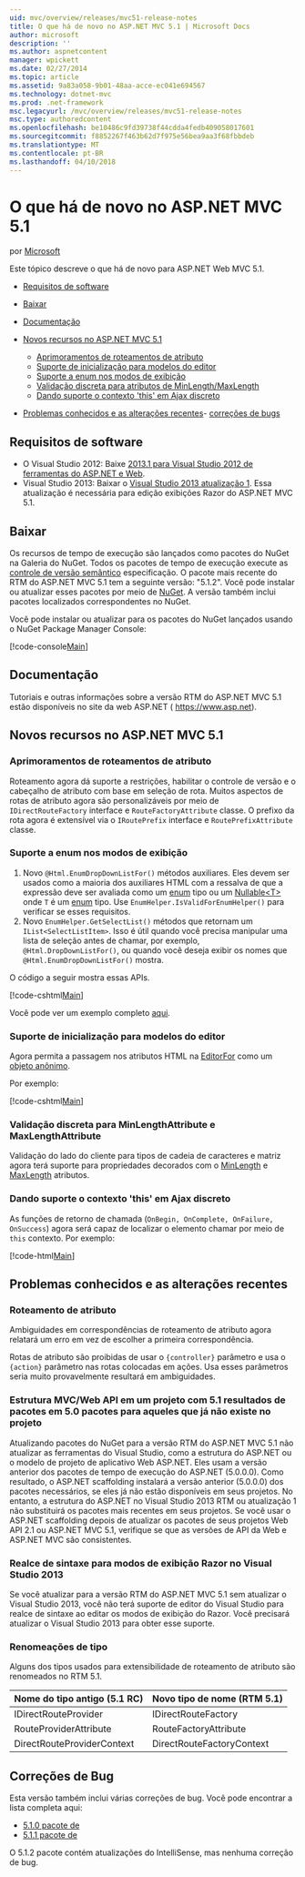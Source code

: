 ```yaml
---
uid: mvc/overview/releases/mvc51-release-notes
title: O que há de novo no ASP.NET MVC 5.1 | Microsoft Docs
author: microsoft
description: ''
ms.author: aspnetcontent
manager: wpickett
ms.date: 02/27/2014
ms.topic: article
ms.assetid: 9a83a058-9b01-48aa-acce-ec041e694567
ms.technology: dotnet-mvc
ms.prod: .net-framework
msc.legacyurl: /mvc/overview/releases/mvc51-release-notes
msc.type: authoredcontent
ms.openlocfilehash: be10486c9fd39738f44cdda4fedb409058017601
ms.sourcegitcommit: f8852267f463b62d7f975e56bea9aa3f68fbbdeb
ms.translationtype: MT
ms.contentlocale: pt-BR
ms.lasthandoff: 04/10/2018
---
```

<a name="whats-new-in-aspnet-mvc-51"></a>O que há de novo no ASP.NET MVC 5.1
====================
por [Microsoft](https://github.com/microsoft)

Este tópico descreve o que há de novo para ASP.NET Web MVC 5.1.

- [Requisitos de software](#SoftwareRequirements)
- [Baixar](#download)
- [Documentação](#documentation)
- [Novos recursos no ASP.NET MVC 5.1](#new-features)

    - [Aprimoramentos de roteamentos de atributo](#AttributeRouting)
    - [Suporte de inicialização para modelos do editor](#Bootstrap)
    - [Suporte a enum nos modos de exibição](#Enum)
    - [Validação discreta para atributos de MinLength/MaxLength](#Unobtrusive)
    - [Dando suporte o contexto 'this' em Ajax discreto](#thisContext)
- [Problemas conhecidos e as alterações recentes](#KnownBreakingChanges)- [correções de bugs](#bug-fixes)

<a id="SoftwareRequirements"></a>
## <a name="software-requirements"></a>Requisitos de software

- O Visual Studio 2012: Baixe [2013.1 para Visual Studio 2012 de ferramentas do ASP.NET e Web](https://go.microsoft.com/fwlink/?LinkId=390062).
- Visual Studio 2013: Baixar o [Visual Studio 2013 atualização 1](https://go.microsoft.com/fwlink/?LinkId=390064). Essa atualização é necessária para edição exibições Razor do ASP.NET MVC 5.1.

<a id="download"></a>
## <a name="download"></a>Baixar

Os recursos de tempo de execução são lançados como pacotes do NuGet na Galeria do NuGet. Todos os pacotes de tempo de execução execute as [controle de versão semântico](http://semver.org/) especificação. O pacote mais recente do RTM do ASP.NET MVC 5.1 tem a seguinte versão: "5.1.2". Você pode instalar ou atualizar esses pacotes por meio de [NuGet](http://www.nuget.org/packages/Microsoft.AspNet.Mvc/). A versão também inclui pacotes localizados correspondentes no NuGet.

Você pode instalar ou atualizar para os pacotes do NuGet lançados usando o NuGet Package Manager Console:

[!code-console[Main](mvc51-release-notes/samples/sample1.cmd)]

<a id="documentation"></a>
## <a name="documentation"></a>Documentação

Tutoriais e outras informações sobre a versão RTM do ASP.NET MVC 5.1 estão disponíveis no site da web ASP.NET ( https://www.asp.net). 

<a id="new-features"></a>
## <a name="new-features-in-aspnet-mvc-51"></a>Novos recursos no ASP.NET MVC 5.1

<a id="AttributeRouting"></a>

### <a name="attribute-routing-improvements"></a>Aprimoramentos de roteamentos de atributo

 Roteamento agora dá suporte a restrições, habilitar o controle de versão e o cabeçalho de atributo com base em seleção de rota. Muitos aspectos de rotas de atributo agora são personalizáveis por meio de `IDirectRouteFactory` interface e `RouteFactoryAttribute` classe. O prefixo da rota agora é extensível via o `IRoutePrefix` interface e `RoutePrefixAttribute` classe. 

<a id="Enum"></a>

### <a name="enum-support-in-views"></a>Suporte a enum nos modos de exibição

1. Novo `@Html.EnumDropDownListFor()` métodos auxiliares. Eles devem ser usados como a maioria dos auxiliares HTML com a ressalva de que a expressão deve ser avaliada como um [enum](https://msdn.microsoft.com/en-us/library/cc138362.aspx) tipo ou um [Nullable&lt;T&gt; ](https://msdn.microsoft.com/en-us/library/2cf62fcy.aspx) onde `T` é um [enum](https://msdn.microsoft.com/en-us/library/cc138362.aspx) tipo. Use `EnumHelper.IsValidForEnumHelper()` para verificar se esses requisitos.
2. Novo `EnumHelper.GetSelectList()` métodos que retornam um `IList<SelectListItem>`. Isso é útil quando você precisa manipular uma lista de seleção antes de chamar, por exemplo, `@Html.DropDownListFor()`, ou quando você deseja exibir os nomes que `@Html.EnumDropDownListFor()` mostra.

O código a seguir mostra essas APIs.

[!code-cshtml[Main](mvc51-release-notes/samples/sample2.cshtml)]

Você pode ver um exemplo completo [aqui](https://aspnet.codeplex.com/SourceControl/latest#Samples/MVC/EnumSample/).

<a id="Bootstrap"></a>

### <a name="bootstrap-support-for-editor-templates"></a>Suporte de inicialização para modelos do editor

Agora permita a passagem nos atributos HTML na [EditorFor](https://msdn.microsoft.com/en-us/library/system.web.mvc.html.editorextensions.editorfor(v=vs.100).aspx) como um [objeto anônimo](https://msdn.microsoft.com/en-us/library/bb397696.aspx).

Por exemplo:

[!code-cshtml[Main](mvc51-release-notes/samples/sample3.cshtml)]

<a id="Unobtrusive"></a>

### <a name="unobtrusive-validation-for-minlengthattribute-and-maxlengthattribute"></a>Validação discreta para MinLengthAttribute e MaxLengthAttribute

Validação do lado do cliente para tipos de cadeia de caracteres e matriz agora terá suporte para propriedades decorados com o [MinLength](https://msdn.microsoft.com/en-us/library/system.componentmodel.dataannotations.minlengthattribute(v=vs.110).aspx) e [MaxLength](https://msdn.microsoft.com/en-us/library/system.componentmodel.dataannotations.maxlengthattribute(v=vs.110).aspx) atributos.

<a id="thisContext"></a>

### <a name="supporting-the-this-context-in-unobtrusive-ajax"></a>Dando suporte o contexto 'this' em Ajax discreto

As funções de retorno de chamada (`OnBegin, OnComplete, OnFailure, OnSuccess`) agora será capaz de localizar o elemento chamar por meio de `this` contexto. Por exemplo:

[!code-html[Main](mvc51-release-notes/samples/sample4.html)]

<a id="KnownBreakingChanges"></a>

## <a name="known-issues-and-breaking-changes"></a>Problemas conhecidos e as alterações recentes

### <a name="attribute-routing"></a>Roteamento de atributo

Ambiguidades em correspondências de roteamento de atributo agora relatará um erro em vez de escolher a primeira correspondência.

Rotas de atributo são proibidas de usar o `{controller}` parâmetro e usa o `{action}` parâmetro nas rotas colocadas em ações. Usa esses parâmetros seria muito provavelmente resultará em ambiguidades. 

### <a name="scaffolding-mvcweb-api-into-a-project-with-51-packages-results-in-50-packages-for-ones-that-dont-already-exist-in-the-project"></a>Estrutura MVC/Web API em um projeto com 5.1 resultados de pacotes em 5.0 pacotes para aqueles que já não existe no projeto

Atualizando pacotes do NuGet para a versão RTM do ASP.NET MVC 5.1 não atualizar as ferramentas do Visual Studio, como a estrutura do ASP.NET ou o modelo de projeto de aplicativo Web ASP.NET. Eles usam a versão anterior dos pacotes de tempo de execução do ASP.NET (5.0.0.0). Como resultado, o ASP.NET scaffolding instalará a versão anterior (5.0.0.0) dos pacotes necessários, se eles já não estão disponíveis em seus projetos. No entanto, a estrutura do ASP.NET no Visual Studio 2013 RTM ou atualização 1 não substituirá os pacotes mais recentes em seus projetos. Se você usar o ASP.NET scaffolding depois de atualizar os pacotes de seus projetos Web API 2.1 ou ASP.NET MVC 5.1, verifique se que as versões de API da Web e ASP.NET MVC são consistentes. 

### <a name="syntax-highlighting-for-razor-views-in-visual-studio-2013"></a>Realce de sintaxe para modos de exibição Razor no Visual Studio 2013

Se você atualizar para a versão RTM do ASP.NET MVC 5.1 sem atualizar o Visual Studio 2013, você não terá suporte de editor do Visual Studio para realce de sintaxe ao editar os modos de exibição do Razor. Você precisará atualizar o Visual Studio 2013 para obter esse suporte. 

### <a name="type-renames"></a>Renomeações de tipo

Alguns dos tipos usados para extensibilidade de roteamento de atributo são renomeados no RTM 5.1.

| **Nome do tipo antigo (5.1 RC)** | **Novo tipo de nome (RTM 5.1)** |
| --- | --- |
| IDirectRouteProvider | IDirectRouteFactory |
| RouteProviderAttribute | RouteFactoryAttribute |
| DirectRouteProviderContext | DirectRouteFactoryContext |

<a id="bug-fixes"></a>
## <a name="bug-fixes"></a>Correções de Bug

Esta versão também inclui várias correções de bug. Você pode encontrar a lista completa aqui:

- [5.1.0 pacote de](https://aspnetwebstack.codeplex.com/workitem/list/advanced?keyword=&amp;status=Closed&amp;type=All&amp;priority=All&amp;release=v5.1%20Preview|v5.1%20RTM&amp;assignedTo=All&amp;component=MVC&amp;sortField=AssignedTo&amp;sortDirection=Ascending&amp;page=0&amp;reasonClosed=Fixed)
- [5.1.1 pacote de](https://aspnetwebstack.codeplex.com/workitem/list/advanced?keyword=&amp;status=All&amp;type=All&amp;priority=All&amp;release=v5.1.1%20RTM&amp;assignedTo=All&amp;component=MVC&amp;sortField=AssignedTo&amp;sortDirection=Ascending&amp;page=0&amp;reasonClosed=Fixed)

O 5.1.2 pacote contém atualizações do IntelliSense, mas nenhuma correção de bug.
